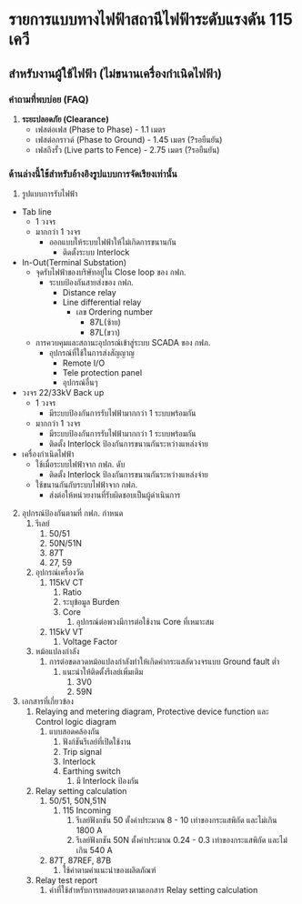 # รายการแบบทางไฟฟ้าสถานีไฟฟ้าระดับแรงดัน 115 เควี

## สำหรับงานผู้ใช้ไฟฟ้า (ไม่ขนานเครื่องกำเนิดไฟฟ้า)

<!-- FAQ
1. ระยะปลอดภัย (Clearance)
 *1.1 เฟสต่อเฟส (Phase to Phase) - 1.1m
 *1.2 เฟสต่อกราวด์ (Phase to Ground) - 1.45m (?รอยืนยัน)
 *1.3 เฟสถึงรั้ว (Live parts to Fence) - 2.75m (?รอยืนยัน) -->

### คำถามที่พบบ่อย (FAQ)

1. **ระยะปลอดภัย (Clearance)**
   - เฟสต่อเฟส (Phase to Phase) - 1.1 เมตร
   - เฟสต่อกราวด์ (Phase to Ground) - 1.45 เมตร (?รอยืนยัน)
   - เฟสถึงรั้ว (Live parts to Fence) - 2.75 เมตร (?รอยืนยัน)

### ด้านล่างนี้ใช้สำหรับอ้างอิงรูปแบบการจัดเรียงเท่านั้น

1. รูปแบบการรับไฟฟ้า

- Tab line
  - 1 วงจร
  - มากกว่า 1 วงจร
    - ออกแบบให้ระบบไฟฟ้าให้ไม่เกิดการขนานกัน
      - ติดตั้งระบบ Interlock
- In-Out(Terminal Substation)
  - จุดรับไฟฟ้าของบริษัทอยู่ใน Close loop ของ กฟภ.
    - ระบบป้องกันสายส่งของ กฟภ.
      - Distance relay
      - Line differential relay
        - เลข Ordering number
          - 87L(ซ้าย)
          - 87L(ขวา)
  - การควบคุมและสถานะอุปกรณ์เข้าสู่ระบบ SCADA ของ กฟภ.
    - อุปกรณ์ที่ใช้ในการส่งสัญญาญ
      - Remote I/O
      - Tele protection panel
      - อุปกรณ์อื่นๆ
- วงจร 22/33kV Back up
  - 1 วงจร
    - มีระบบป้องกันการรับไฟฟ้ามากกว่า 1 ระบบพร้อมกัน
  - มากกว่า 1 วงจร
    - มีระบบป้องกันการรับไฟฟ้ามากกว่า 1 ระบบพร้อมกัน
    - ติดตั้ง Interlock ป้องกันการขนานกันระหว่างแหล่งจ่าย
- เครื่องกำเนิดไฟฟ้า
  - ใช้เมื่อระบบไฟฟ้าจาก กฟภ. ดับ
    - ติดตั้ง Interlock ป้องกันการขนานกันระหว่างแหล่งจ่าย
  - ใช้ขนานกันกับระบบไฟฟ้าจาก กฟภ.
    - ส่งต่อให้หน่วยงานที่รับผิดชอบเป็นผู้ดำเนินการ

2. อุปกรณ์ป้องกันตามที่ กฟภ. กำหนด
   1. รีเลย์
      1. 50/51
      2. 50N/51N
      3. 87T
      4. 27, 59
   2. อุปกรณ์เครื่องวัด
      1. 115kV CT
         1. Ratio
         2. ระบุข้อมูล Burden
         3. Core
            1. อุปกรณ์ต่อพวงมีการต่อใช้งาน Core ที่เหมาะสม
      2. 115kV VT
         1. Voltage Factor
   3. หม้อแปลงกำลัง
      1. การต่อขดลวดหม้อแปลงกำลังทำให้เกิดค่ากระแสลัดวงจรแบบ Ground fault ต่ำ
         1. แนะนำให้ติดตั้งรีเลย์เพิ่มเติม
            1. 3V0
            2. 59N
3. เอกสารที่เกี่ยวข้อง
   1. Relaying and metering diagram, Protective device function และ Control logic diagram
      1. แบบสอดคล้องกัน
         1. ฟังก์ชันรีเลย์ที่เปิดใช้งาน
         2. Trip signal
         3. Interlock
         4. Earthing switch
            1. มี Interlock ป้องกัน
   2. Relay setting calculation
      1. 50/51, 50N,51N
         1. 115 Incoming
            1. รีเลย์ฟังกชัน 50 ตั้งค่าประมาณ 8 \- 10 เท่าของกระแสพิกัด และไม่เกิน 1800 A
            2. รีเลย์ฟังกชัน 50N ตั้งค่าประมาณ 0.24 \- 0.3 เท่าของกระแสพิกัด และไม่เกิน 540 A
      2. 87T, 87REF, 87B
         1. ใช้ค่าตามคำแนะนำของผลิตภัณฑ์
   3. Relay test report
      1. ค่าที่ใช้สำหรับการทดสอบตรงตามเอกสาร Relay setting calculation
